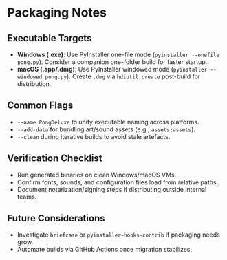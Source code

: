 # Packaging Notes

## Executable Targets
- **Windows (.exe)**: Use PyInstaller one-file mode (`pyinstaller --onefile pong.py`). Consider a companion one-folder build for faster startup.
- **macOS (.app/.dmg)**: Use PyInstaller windowed mode (`pyinstaller --windowed pong.py`). Create `.dmg` via `hdiutil create` post-build for distribution.

## Common Flags
- `--name PongDeluxe` to unify executable naming across platforms.
- `--add-data` for bundling art/sound assets (e.g., `assets;assets`).
- `--clean` during iterative builds to avoid stale artefacts.

## Verification Checklist
- Run generated binaries on clean Windows/macOS VMs.
- Confirm fonts, sounds, and configuration files load from relative paths.
- Document notarization/signing steps if distributing outside internal teams.

## Future Considerations
- Investigate `briefcase` or `pyinstaller-hooks-contrib` if packaging needs grow.
- Automate builds via GitHub Actions once migration stabilizes.